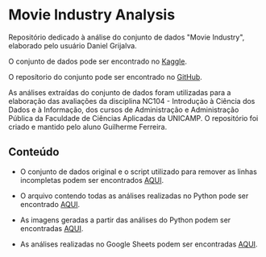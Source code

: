 # Movie Industry Analysis
Repositório dedicado à análise do conjunto de dados "Movie Industry", elaborado pelo usuário Daniel Grijalva.

O conjunto de dados pode ser encontrado no [Kaggle](https://www.kaggle.com/datasets/danielgrijalvas/movies).

O reposítorio do conjunto pode ser encontrado no [GitHub](https://github.com/danielgrijalva/movie-stats).

As análises extraídas do conjunto de dados foram utilizadas para a elaboração das avaliações da disciplina NC104 - Introdução à Ciência dos Dados e à Informação, dos cursos de Administração e Administração Pública da Faculdade de Ciências Aplicadas da UNICAMP. O repositório foi criado e mantido pelo aluno Guilherme Ferreira.

## Conteúdo
* O conjunto de dados original e o script utilizado para remover as linhas incompletas podem ser encontrados [AQUI](https://github.com/guicns/movie-industry-analysis/tree/main/1.%20Originais%20e%20Script).

* O arquivo contendo todas as análises realizadas no Python pode ser encontrado [AQUI](https://github.com/guicns/movie-industry-analysis/blob/main/2.%20An%C3%A1lise%20Python/movies_python_analysis.ipynb).

* As imagens geradas a partir das análises do Python podem ser encontradas [AQUI](https://github.com/guicns/movie-industry-analysis/tree/main/3.%20Produtos%20e%20Google%20Sheet/Produtos).

* As análises realizadas no Google Sheets podem ser encontradas [AQUI](https://github.com/guicns/movie-industry-analysis/blob/main/3.%20Produtos%20e%20Google%20Sheet/Sheets_analisys.ods).
